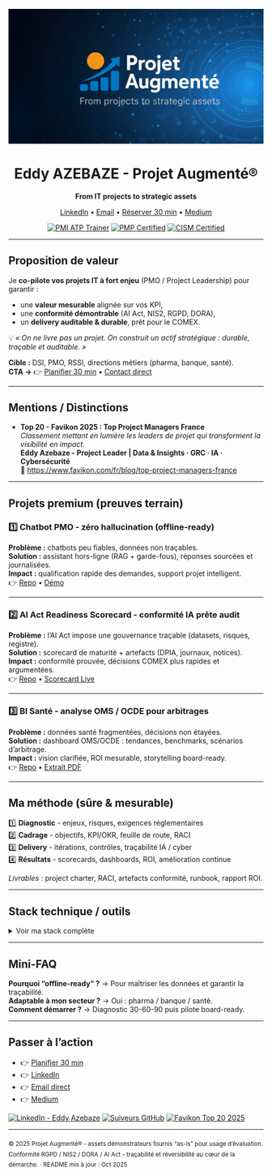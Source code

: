 <!--
README • Landing Page (premium+) - Eddy AZEBAZE
Objectif : crédibilité + conversion (GitHub → Calendly/LinkedIn)
-->

<!-- BANNIÈRE -->
<p align="center">
  <img src="assets/banner-projet-augmente.png" alt="Projet Augmenté - From IT projects to strategic assets" width="880">
</p>

<h1 align="center">Eddy AZEBAZE - Projet Augmenté®</h1>
<p align="center"><strong>From IT projects to strategic assets</strong></p>
<p align="center">
  <a href="https://www.linkedin.com/in/eddy-azebaze-pmp-cism">LinkedIn</a> •
  <a href="mailto:eddy.azebaze@proton.me">Email</a> •
  <a href="https://calendly.com/eddy-azebaze-proton/30min">Réserver 30&nbsp;min</a> •
  <a href="https://medium.com/@eddyazebaze">Medium</a>
</p>

<p align="center">
  <a href="https://www.credly.com/badges/3797a0f9-e5de-4ad9-acf0-d463596983ca"><img alt="PMI ATP Trainer" src="https://img.shields.io/badge/PMI-ATP%20Trainer-brightgreen?logo=pmiprojectmanagement"></a>
  <a href="https://www.credly.com/badges/80aef1a1-8173-45a6-b508-0892da3a8ef9"><img alt="PMP Certified" src="https://img.shields.io/badge/PMP%C2%AE-Certified-0A66C2?logo=pmiprojectmanagement"></a>
  <a href="https://www.credly.com/badges/17512e3f-8b80-4de2-b3c8-896133b289f2/public_url"><img alt="CISM Certified" src="https://img.shields.io/badge/CISM%C2%AE-Certified-2E8B57"></a>
</p>

---

## Proposition de valeur

Je **co-pilote vos projets IT à fort enjeu** (PMO / Project Leadership) pour garantir :  
- une **valeur mesurable** alignée sur vos KPI,  
- une **conformité démontrable** (AI Act, NIS2, RGPD, DORA),  
- un **delivery auditable & durable**, prêt pour le COMEX.  

💡 *« On ne livre pas un projet. On construit un actif stratégique : durable, traçable et auditable. »*

**Cible :** DSI, PMO, RSSI, directions métiers (pharma, banque, santé).  
**CTA →** 👉 [Planifier 30 min](https://calendly.com/eddy-azebaze-proton/30min) • [Contact direct](mailto:eddy.azebaze@proton.me)

---

## Mentions / Distinctions
<!-- Favikon 2025 : réviser/retirer en janv. 2026 -->
- **Top 20 - Favikon 2025 : Top Project Managers France**  
  _Classement mettant en lumière les leaders de projet qui transforment la visibilité en impact._  
  **Eddy Azebaze - Project Leader | Data & Insights · GRC · IA · Cybersécurité**  
  🔗 https://www.favikon.com/fr/blog/top-project-managers-france

---

## Projets premium (preuves terrain)

### 1️⃣ Chatbot PMO - zéro hallucination (offline-ready)
**Problème :** chatbots peu fiables, données non traçables.  
**Solution :** assistant hors-ligne (RAG + garde-fous), réponses sourcées et journalisées.  
**Impact :** qualification rapide des demandes, support projet intelligent.  
👉 [Repo](https://github.com/Eddyazebaze/pmo-chatbot/tree/main) • [Démo](https://cdn.botpress.cloud/webchat/v3.2/shareable.html?configUrl=https://files.bpcontent.cloud/2025/09/20/23/20250920230011-RY5POMNZ.json)

---

### 2️⃣ AI Act Readiness Scorecard - conformité IA prête audit
**Problème :** l’AI Act impose une gouvernance traçable (datasets, risques, registre).  
**Solution :** scorecard de maturité + artefacts (DPIA, journaux, notices).  
**Impact :** conformité prouvée, décisions COMEX plus rapides et argumentées.  
👉 [Repo](https://github.com/Eddyazebaze/ai-act-readiness-scorecard) • [Scorecard Live](https://aiactreadinesssscorecard.netlify.app/)

---

### 3️⃣ BI Santé - analyse OMS / OCDE pour arbitrages
**Problème :** données santé fragmentées, décisions non étayées.  
**Solution :** dashboard OMS/OCDE : tendances, benchmarks, scénarios d’arbitrage.  
**Impact :** vision clarifiée, ROI mesurable, storytelling board-ready.  
👉 [Repo](https://github.com/Eddyazebaze/portfolio-projets/tree/main/06-analytics-sante-bi) • [Extrait PDF](https://github.com/Eddyazebaze/portfolio-projets/blob/main/06-analytics-sante-bi/reporting/Depenses_Sante%20France_2012-2022_Ce%20que%20disent%20les%20donnees_OMS_Eddy%20AZEBAZE.pdf)

---

## Ma méthode (sûre & mesurable)

1️⃣ **Diagnostic** - enjeux, risques, exigences réglementaires  
2️⃣ **Cadrage** - objectifs, KPI/OKR, feuille de route, RACI  
3️⃣ **Delivery** - itérations, contrôles, traçabilité IA / cyber  
4️⃣ **Résultats** - scorecards, dashboards, ROI, amélioration continue  

*Livrables :* project charter, RACI, artefacts conformité, runbook, rapport ROI.

---

## Stack technique / outils
<details>
  <summary> Voir ma stack complète</summary>

### Gouvernance & Delivery
GitHub Projects, Notion, Miro, MS Project, ClickUp  
**Cycle de vie projet (SDLC)** : cadrage → build → test → run  

### Data & Insights
Power BI, Tableau, Qlik Sense, Dataiku, Python (Pandas)  
Langages : HTML, SQL, DAX  

### IA & Agents
OpenAI API, Claude, Qwen, Botpress, LangChain, LangFlow  

### Cybersécurité & Conformité
OWASP ZAP, Security Headers, Aravo, Archer, OneTrust  

### Automatisation & Orchestration
Make.com, Zapier, n8n, Databricks, Apache Airflow  

</details>

---

## Mini-FAQ

**Pourquoi “offline-ready” ?** → Pour maîtriser les données et garantir la traçabilité.  
**Adaptable à mon secteur ?** → Oui : pharma / banque / santé.  
**Comment démarrer ?** → Diagnostic 30-60-90 puis pilote board-ready.

---

## Passer à l’action
- 👉 [Planifier 30 min](https://calendly.com/eddy-azebaze-proton/30min)  
- 👉 [LinkedIn](https://www.linkedin.com/in/eddy-azebaze-pmp-cism)  
- 👉 [Email direct](mailto:eddy.azebaze@proton.me)  
- 👉 [Medium](https://medium.com/@eddyazebaze)

<p align="left">
  <a href="https://www.linkedin.com/in/eddy-azebaze-pmp-cism"><img alt="LinkedIn - Eddy Azebaze" src="https://img.shields.io/badge/LinkedIn-Eddy%20Azebaze-blue"></a>
  <a href="https://github.com/Eddyazebaze"><img alt="Suiveurs GitHub" src="https://img.shields.io/github/followers/Eddyazebaze?style=social"></a>
  <a href="https://www.favikon.com/fr/blog/top-project-managers-france"><img alt="Favikon Top 20 2025" src="https://img.shields.io/badge/Favikon-Top%2020%20%E2%80%93%202025-black"></a>
</p>

---

<sub>© 2025 Projet Augmenté® - assets démonstrateurs fournis “as-is” pour usage d’évaluation. Conformité RGPD / NIS2 / DORA / AI Act - traçabilité et réversibilité au cœur de la démarche. · README mis à jour : Oct 2025</sub>
